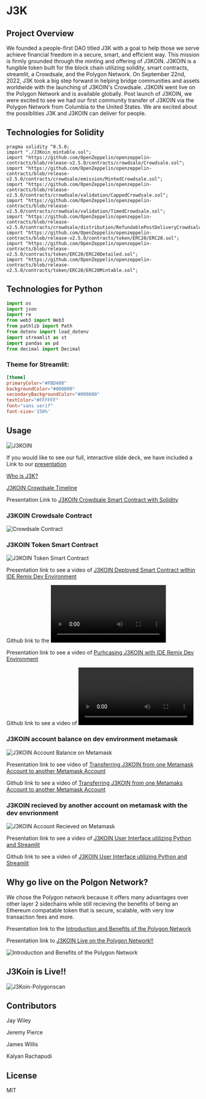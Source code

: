 # J3K

## Project Overview

We founded a people-first DAO titled J3K with a goal to help those we serve achieve financial freedom in a secure, smart, and efficient way. This mission is firmly grounded through the minting and offering of J3KOIN.  J3KOIN is a fungible token built for the block chain utilizing solidity, smart contracts, streamlit, a Crowdsale, and the Polygon Network.  On September 22nd, 2022, J3K took a big step forward in helping bridge communities and assets worldwide with the launching of J3KOIN's Crowdsale.  J3KOIN went live on the Polygon Network and is available globally.  Post launch of J3KOIN, we were excited to see we had our first community transfer of J3KOIN via the Polygon Network from Columbia to the United States.  We are excited about the possiblities J3K and J3KOIN can deliver for people.    


## Technologies for Solidity

```solidity 
pragma solidity ^0.5.0;
import "./J3Koin_mintable.sol";
import "https://github.com/OpenZeppelin/openzeppelin-contracts/blob/release-v2.5.0/contracts/crowdsale/Crowdsale.sol";
import "https://github.com/OpenZeppelin/openzeppelin-contracts/blob/release-v2.5.0/contracts/crowdsale/emission/MintedCrowdsale.sol";
import "https://github.com/OpenZeppelin/openzeppelin-contracts/blob/release-v2.5.0/contracts/crowdsale/validation/CappedCrowdsale.sol";
import "https://github.com/OpenZeppelin/openzeppelin-contracts/blob/release-v2.5.0/contracts/crowdsale/validation/TimedCrowdsale.sol";
import "https://github.com/OpenZeppelin/openzeppelin-contracts/blob/release-v2.5.0/contracts/crowdsale/distribution/RefundablePostDeliveryCrowdsale.sol";
import "https://github.com/OpenZeppelin/openzeppelin-contracts/blob/release-v2.5.0/contracts/token/ERC20/ERC20.sol";
import "https://github.com/OpenZeppelin/openzeppelin-contracts/blob/release-v2.5.0/contracts/token/ERC20/ERC20Detailed.sol";
import "https://github.com/OpenZeppelin/openzeppelin-contracts/blob/release-v2.5.0/contracts/token/ERC20/ERC20Mintable.sol";
```

## Technologies for Python
```python
import os
import json
import re
from web3 import Web3
from pathlib import Path
from dotenv import load_dotenv
import streamlit as st
import pandas as pd
from decimal import Decimal
```

### Theme for Streamlit:
```TOML
[theme]
primaryColor="#FBD400"
backgroundColor="#000000"
secondaryBackgroundColor="#000000"
textColor="#FFFFFF"
font="sans serif"
font-size='150%'
```

## Usage

![J3KOIN](https://i.postimg.cc/zfqxB9fT/J3-Koin-Logo-small.png)

If you would like to see our full, interactive slide deck, we have included a Link to our [presentation][1]

[1]:https://www.canva.com/design/DAFMqis6x3s/h14EbDxPtMhpMsBDZAeYTw/view?utm_content=DAFMqis6x3s&utm_campaign=designshare&utm_medium=link2&utm_source=sharebutton

[Who is J3K?](https://www.canva.com/design/DAFMqis6x3s/h14EbDxPtMhpMsBDZAeYTw/view?utm_content=DAFMqis6x3s&utm_campaign=designshare&utm_medium=link2&utm_source=sharebutton#3)

[J3KOIN Crowdsale Timeline](https://www.canva.com/design/DAFMqis6x3s/h14EbDxPtMhpMsBDZAeYTw/view?utm_content=DAFMqis6x3s&utm_campaign=designshare&utm_medium=link2&utm_source=sharebutton#6)

Presentation Link to [J3KOIN Crowdsale Smart Contract with Solidity](https://www.canva.com/design/DAFMqis6x3s/h14EbDxPtMhpMsBDZAeYTw/view?utm_content=DAFMqis6x3s&utm_campaign=designshare&utm_medium=link2&utm_source=sharebutton#7)

### J3KOIN Crowdsale Contract
![Crowdsale Contract](https://i.postimg.cc/prh8rTvp/crowdsale-Contract.png)

### J3KOIN Token Smart Contract
![J3KOIN Token Smart Contract](https://i.postimg.cc/YjB4Sz8s/token-Contract.png)

Presentation link to see a video of [J3KOIN Deployed Smart Contract within IDE Remix Dev Environment](https://www.canva.com/design/DAFMqis6x3s/h14EbDxPtMhpMsBDZAeYTw/view?utm_content=DAFMqis6x3s&utm_campaign=designshare&utm_medium=link2&utm_source=sharebutton#9)

Github link to the ![J3KOIN Deployeed Smart Contract within IDE Remix Dev Environment](https://github.com/kcrachapudi/J3K/blob/main/Media/J3Koin_supportingMedia/deploy.mov)

Presentation link to see a video of [Purhcasing J3KOIN with IDE Remix Dev Environment](https://www.canva.com/design/DAFMqis6x3s/h14EbDxPtMhpMsBDZAeYTw/view?utm_content=DAFMqis6x3s&utm_campaign=designshare&utm_medium=link2&utm_source=sharebutton#10)

Github link to see a video of ![Purchasing J3KOIN with IDE Remix Dev Environment](https://github.com/kcrachapudi/J3K/blob/main/Media/J3Koin_supportingMedia/purchase.mov)

### J3KOIN account balance on dev environment metamask
![J3KOIN Account Balance on Metamask](https://i.postimg.cc/nh2PvHg3/account7-Balance.png)

Presentation link to see video of [Transferring J3KOIN from one Metamask Account to another Metamask Account](https://www.canva.com/design/DAFMqis6x3s/h14EbDxPtMhpMsBDZAeYTw/view?utm_content=DAFMqis6x3s&utm_campaign=designshare&utm_medium=link2&utm_source=sharebutton#11)

Github link to see a video of [Transferring J3KOIN from one Metamaks Account to another Metamask Account](https://github.com/kcrachapudi/J3K/blob/main/Media/J3Koin_supportingMedia/transfer.mov)

### J3KOIN recieved by another account on metamask with the dev envrionment
![J3KOIN Account Recieved on Metamask](https://i.postimg.cc/tCHSwZHr/account4-Recieve.png)

Presentation link to see a video of [J3KOIN User Interface utilizing Python and Streamlit](https://www.canva.com/design/DAFMqis6x3s/h14EbDxPtMhpMsBDZAeYTw/view?utm_content=DAFMqis6x3s&utm_campaign=designshare&utm_medium=link2&utm_source=sharebutton#12)

Github link to see a video of [J3KOIN User Interface utilizing Python and Streamlit](https://github.com/kcrachapudi/J3K/blob/main/Media/J3K-Streamlit-Demo.webm)

## Why go live on the Polgon Network?
We chose the Polygon network because it offers many advantages over other layer 2 sidechains while still recieving the benefits of being an Ethereum compatable token that is secure, scalable, with very low transaction fees and more. 

Presentation link to the [Introduction and Benefits of the Polygon Network](https://www.canva.com/design/DAFMqis6x3s/h14EbDxPtMhpMsBDZAeYTw/view?utm_content=DAFMqis6x3s&utm_campaign=designshare&utm_medium=link2&utm_source=sharebutton#13)

Presentation link to [J3KOIN Live on the Polygon Network!!](https://www.canva.com/design/DAFMqis6x3s/h14EbDxPtMhpMsBDZAeYTw/view?utm_content=DAFMqis6x3s&utm_campaign=designshare&utm_medium=link2&utm_source=sharebutton#14)

![Introduction and Benefits of the Polygon Network](https://i.postimg.cc/2yq1x80h/polygon-benefits-J3-Koin.png)

## J3Koin is Live!!
![J3Koin-Polygonscan](https://user-images.githubusercontent.com/98198920/192103460-e8c2d495-4261-4df0-8508-92d6f255092b.png)

## Contributors

Jay Wiley

Jeremy Pierce

James Willis

Kalyan Rachapudi

## License

MIT

